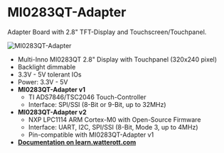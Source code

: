 # MI0283QT-Adapter
Adapter Board with 2.8" TFT-Display and Touchscreen/Touchpanel.

![MI0283QT-Adapter](https://github.com/watterott/MI0283QT-Adapter/raw/master/hardware/MI0283QT_v20.jpg)

* Multi-Inno MI0283QT 2.8" Display with Touchpanel (320x240 pixel)
* Backlight dimmable
* 3.3V - 5V tolerant IOs
* Power: 3.3V - 5V
* **MI0283QT-Adapter v1**
  * TI ADS7846/TSC2046 Touch-Controller
  * Interface: SPI/SSI (8-Bit or 9-Bit, up to 32MHz)
* **MI0283QT-Adapter v2**
  * NXP LPC1114 ARM Cortex-M0 with Open-Source Firmware
  * Interface: UART, I2C, SPI/SSI (8-Bit, Mode 3, up to 4MHz)
  * Pin-compatible with MI0283QT-Adapter v1
* **[Documentation on learn.watterott.com](http://learn.watterott.com/mi0283qt-adapter/)**
